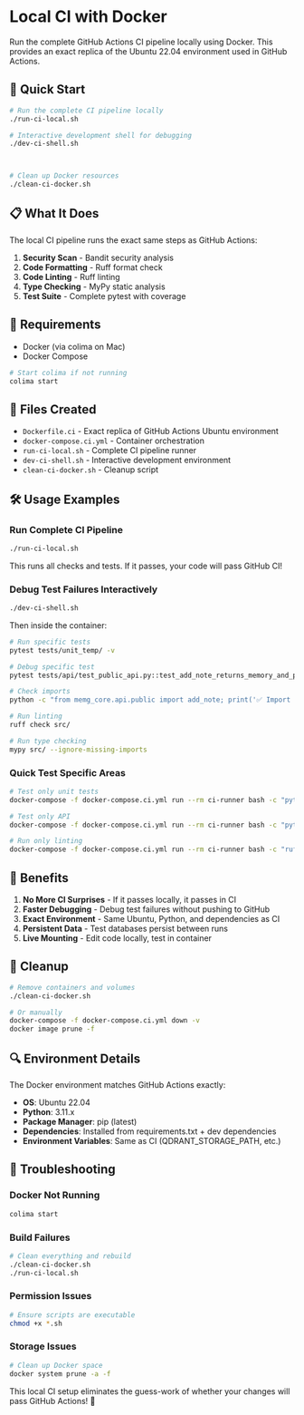 # Local CI with Docker

Run the complete GitHub Actions CI pipeline locally using Docker. This provides an exact replica of the Ubuntu 22.04 environment used in GitHub Actions.

## 🚀 Quick Start

```bash
# Run the complete CI pipeline locally
./run-ci-local.sh

# Interactive development shell for debugging
./dev-ci-shell.sh



# Clean up Docker resources
./clean-ci-docker.sh
```

## 📋 What It Does

The local CI pipeline runs the exact same steps as GitHub Actions:

1. **Security Scan** - Bandit security analysis
2. **Code Formatting** - Ruff format check
3. **Code Linting** - Ruff linting
4. **Type Checking** - MyPy static analysis
5. **Test Suite** - Complete pytest with coverage

## 🔧 Requirements

- Docker (via colima on Mac)
- Docker Compose

```bash
# Start colima if not running
colima start
```

## 📁 Files Created

- `Dockerfile.ci` - Exact replica of GitHub Actions Ubuntu environment
- `docker-compose.ci.yml` - Container orchestration
- `run-ci-local.sh` - Complete CI pipeline runner
- `dev-ci-shell.sh` - Interactive development environment
- `clean-ci-docker.sh` - Cleanup script

## 🛠️ Usage Examples

### Run Complete CI Pipeline
```bash
./run-ci-local.sh
```
This runs all checks and tests. If it passes, your code will pass GitHub CI!



### Debug Test Failures Interactively
```bash
./dev-ci-shell.sh
```
Then inside the container:
```bash
# Run specific tests
pytest tests/unit_temp/ -v

# Debug specific test
pytest tests/api/test_public_api.py::test_add_note_returns_memory_and_persists -vvs

# Check imports
python -c "from memg_core.api.public import add_note; print('✅ Import works')"

# Run linting
ruff check src/

# Run type checking
mypy src/ --ignore-missing-imports
```

### Quick Test Specific Areas
```bash
# Test only unit tests
docker-compose -f docker-compose.ci.yml run --rm ci-runner bash -c "pytest tests/unit_temp/ -v"

# Test only API
docker-compose -f docker-compose.ci.yml run --rm ci-runner bash -c "pytest tests/api/ -v"

# Run only linting
docker-compose -f docker-compose.ci.yml run --rm ci-runner bash -c "ruff check src/"
```

## 🎯 Benefits

1. **No More CI Surprises** - If it passes locally, it passes in CI
2. **Faster Debugging** - Debug test failures without pushing to GitHub
3. **Exact Environment** - Same Ubuntu, Python, and dependencies as CI
4. **Persistent Data** - Test databases persist between runs
5. **Live Mounting** - Edit code locally, test in container

## 🧹 Cleanup

```bash
# Remove containers and volumes
./clean-ci-docker.sh

# Or manually
docker-compose -f docker-compose.ci.yml down -v
docker image prune -f
```

## 🔍 Environment Details

The Docker environment matches GitHub Actions exactly:
- **OS**: Ubuntu 22.04
- **Python**: 3.11.x
- **Package Manager**: pip (latest)
- **Dependencies**: Installed from requirements.txt + dev dependencies
- **Environment Variables**: Same as CI (QDRANT_STORAGE_PATH, etc.)

## 🚨 Troubleshooting

### Docker Not Running
```bash
colima start
```

### Build Failures
```bash
# Clean everything and rebuild
./clean-ci-docker.sh
./run-ci-local.sh
```

### Permission Issues
```bash
# Ensure scripts are executable
chmod +x *.sh
```

### Storage Issues
```bash
# Clean up Docker space
docker system prune -a -f
```

This local CI setup eliminates the guess-work of whether your changes will pass GitHub Actions! 🎉
